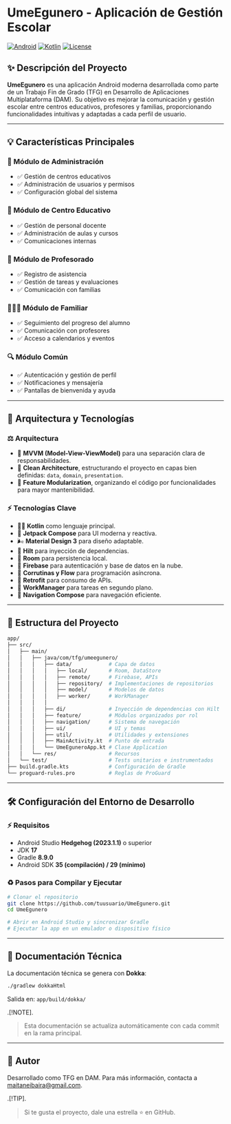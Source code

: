 # UmeEgunero - Aplicación de Gestión Escolar

[![Android](https://img.shields.io/badge/Android-Compose-brightgreen.svg)](https://developer.android.com/jetpack/compose) [![Kotlin](https://img.shields.io/badge/Kotlin-1.9.0-blueviolet.svg)](https://kotlinlang.org/) [![License](https://img.shields.io/badge/License-MIT-lightgrey.svg)](LICENSE)

## ✨ Descripción del Proyecto

**UmeEgunero** es una aplicación Android moderna desarrollada como parte de un Trabajo Fin de Grado (TFG) en Desarrollo de Aplicaciones Multiplataforma (DAM). Su objetivo es mejorar la comunicación y gestión escolar entre centros educativos, profesores y familias, proporcionando funcionalidades intuitivas y adaptadas a cada perfil de usuario.

---

## 💡 Características Principales

### 🏢 Módulo de Administración
- ✅ Gestión de centros educativos
- ✅ Administración de usuarios y permisos
- ✅ Configuración global del sistema

### 🏫 Módulo de Centro Educativo
- ✅ Gestión de personal docente
- ✅ Administración de aulas y cursos
- ✅ Comunicaciones internas

### 🎨 Módulo de Profesorado
- ✅ Registro de asistencia
- ✅ Gestión de tareas y evaluaciones
- ✅ Comunicación con familias

### 👨‍👩‍👦 Módulo de Familiar
- ✅ Seguimiento del progreso del alumno
- ✅ Comunicación con profesores
- ✅ Acceso a calendarios y eventos

### 🔍 Módulo Común
- ✅ Autenticación y gestión de perfil
- ✅ Notificaciones y mensajería
- ✅ Pantallas de bienvenida y ayuda

---

## 💪 Arquitectura y Tecnologías

### ⚖️ Arquitectura
- 🔹 **MVVM (Model-View-ViewModel)** para una separación clara de responsabilidades.
- 🔹 **Clean Architecture**, estructurando el proyecto en capas bien definidas: `data`, `domain`, `presentation`.
- 🔹 **Feature Modularization**, organizando el código por funcionalidades para mayor mantenibilidad.

### ⚡ Tecnologías Clave
- 👨‍💻 **Kotlin** como lenguaje principal.
- 🌟 **Jetpack Compose** para UI moderna y reactiva.
- 🌬️ **Material Design 3** para diseño adaptable.
- 🌟 **Hilt** para inyección de dependencias.
- 🔐 **Room** para persistencia local.
- 🔧 **Firebase** para autenticación y base de datos en la nube.
- 🌟 **Corrutinas y Flow** para programación asíncrona.
- 🌟 **Retrofit** para consumo de APIs.
- 🌟 **WorkManager** para tareas en segundo plano.
- 🌟 **Navigation Compose** para navegación eficiente.

---

## 📁 Estructura del Proyecto

```bash
app/
├── src/
│   ├── main/
│   │   ├── java/com/tfg/umeegunero/
│   │   │   ├── data/            # Capa de datos
│   │   │   │   ├── local/       # Room, DataStore
│   │   │   │   ├── remote/      # Firebase, APIs
│   │   │   │   ├── repository/  # Implementaciones de repositorios
│   │   │   │   ├── model/       # Modelos de datos
│   │   │   │   ├── worker/      # WorkManager
│   │   │   │
│   │   │   ├── di/              # Inyección de dependencias con Hilt
│   │   │   ├── feature/         # Módulos organizados por rol
│   │   │   ├── navigation/      # Sistema de navegación
│   │   │   ├── ui/              # UI y temas
│   │   │   ├── util/            # Utilidades y extensiones
│   │   │   ├── MainActivity.kt  # Punto de entrada
│   │   │   └── UmeEguneroApp.kt # Clase Application
│   │   └── res/                 # Recursos
│   └── test/                    # Tests unitarios e instrumentados
├── build.gradle.kts             # Configuración de Gradle
└── proguard-rules.pro           # Reglas de ProGuard
```

---

## 🛠️ Configuración del Entorno de Desarrollo

### ⚡ Requisitos
- Android Studio **Hedgehog (2023.1.1)** o superior
- JDK **17**
- Gradle **8.9.0**
- Android SDK **35 (compilación) / 29 (mínimo)**

### ♻️ Pasos para Compilar y Ejecutar
```bash
# Clonar el repositorio
git clone https://github.com/tuusuario/UmeEgunero.git
cd UmeEgunero

# Abrir en Android Studio y sincronizar Gradle
# Ejecutar la app en un emulador o dispositivo físico
```

---

## 📃 Documentación Técnica

La documentación técnica se genera con **Dokka**:
```bash
./gradlew dokkaHtml
```
Salida en: `app/build/dokka/`

.[!NOTE].
> Esta documentación se actualiza automáticamente con cada commit en la rama principal.

---

## 👤 Autor

Desarrollado como TFG en DAM. Para más información, contacta a [maitaneibaira@gmail.com](mailto:maitaneibaira@gmail.com).

.[!TIP].
> Si te gusta el proyecto, dale una estrella ⭐ en GitHub.

